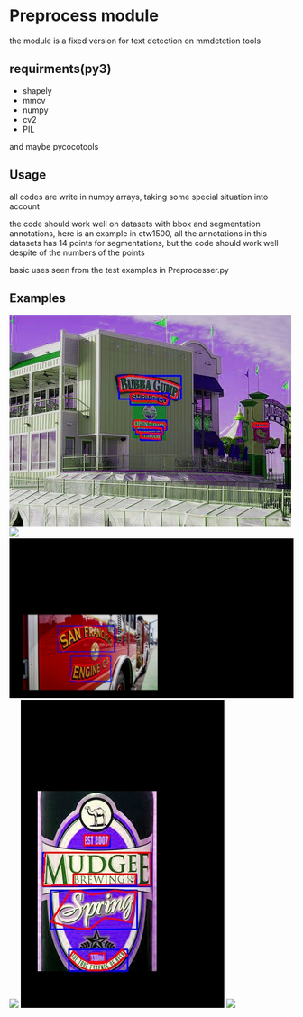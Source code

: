 # Preprocess module

the module is a fixed version for text detection on mmdetetion tools

## requirments(py3)
- shapely
- mmcv
- numpy
- cv2
- PIL

and maybe pycocotools

## Usage
all codes are write in numpy arrays, taking some special situation into account

the code should work well on datasets with bbox and segmentation annotations, here is an example in ctw1500,
all the annotations in this datasets has 14 points for segmentations, but the code should work well despite of the numbers of the points

basic uses seen from the test examples in Preprocesser.py

## Examples
<img src='./demo/a0.jpg' style="zoom:100%">
<img src='./demo/a0_0.jpg.jpg' style="zoom:100%">
<img src='./demo/a1.jpg' style="zoom:100%">
<img src='./demo/a1_0.jpg.jpg' style="zoom:100%">
<img src='./demo/a2.jpg' style="zoom:100%">
<img src='./demo/a2_0.jpg.jpg' style="zoom:100%">

